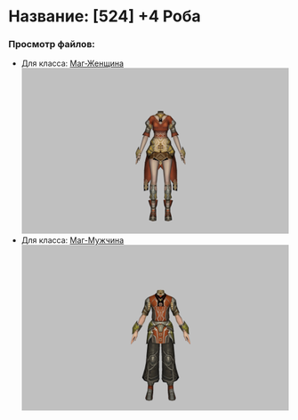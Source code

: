 # Название: [524] +4 Роба

### Просмотр файлов:
- Для класса: [Маг-Женщина](Маг-Женщина)
![p050002.png](Маг-Женщина/p050002.png)
- Для класса: [Маг-Мужчина](Маг-Мужчина)
![p040002.png](Маг-Мужчина/p040002.png)
